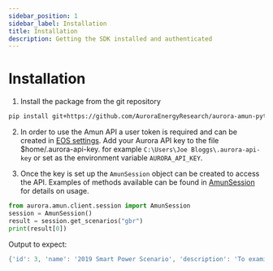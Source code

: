 ```yaml
---
sidebar_position: 1
sidebar_label: Installation
title: Installation
description: Getting the SDK installed and authenticated
---
```


# Installation

1. Install the package from the git repository

```bash
pip install git+https://github.com/AuroraEnergyResearch/aurora-amun-python-sdk
```

2. In order to use the Amun API a user token is required and can be created in [EOS settings](https://eos.auroraer.com/dragonfly/settings). Add your Aurora API key to the file $home/.aurora-api-key. for example `C:\Users\Joe Bloggs\.aurora-api-key` or set as the environment variable `AURORA_API_KEY`. 

3. Once the key is set up the `AmunSession` object can be created to access the API. Examples of methods available can be found in [AmunSession](/docs/Reference/session) for details on usage.

```python
from aurora.amun.client.session import AmunSession
session = AmunSession()
result = session.get_scenarios("gbr")
print(result[0])
```

Output to expect:
```powershell
{'id': 3, 'name': '2019 Smart Power Scenario', 'description': 'To examine the impact of a smarter power system with more flexible capacity and demand', 'isRetired': True, 'region': 'gbr', 'S3uri': None, 'currency': 'GBP', 'currencyYear': 2018, 'publicationDate': '2020-01-09T17:02:05.000Z', 'type': 'legacy', 'scenarioVersion': 0, 'hash': 'a5da31ed-f72d-424e-9d41-a81873269dbc', 'hasFile': False}
```
